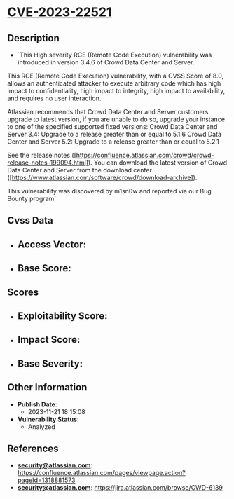 
# [CVE-2023-22521](https://cve.mitre.org/cgi-bin/cvename.cgi?name=CVE-2023-22521)

## Description

- `This High severity RCE (Remote Code Execution) vulnerability was introduced in version 3.4.6 of Crowd Data Center and Server.This RCE (Remote Code Execution) vulnerability, with a CVSS Score of 8.0, allows an authenticated attacker to execute arbitrary code which has high impact to confidentiality, high impact to integrity, high impact to availability, and requires no user interaction.Atlassian recommends that Crowd Data Center and Server customers upgrade to latest version, if you are unable to do so, upgrade your instance to one of the specified supported fixed versions: Crowd Data Center and Server 3.4: Upgrade to a release greater than or equal to 5.1.6 Crowd Data Center and Server 5.2: Upgrade to a release greater than or equal to 5.2.1See the release notes ([https://confluence.atlassian.com/crowd/crowd-release-notes-199094.html]). You can download the latest version of Crowd Data Center and Server from the download center ([https://www.atlassian.com/software/crowd/download-archive]).This vulnerability was discovered by m1sn0w and reported via our Bug Bounty program`

## Cvss Data

- **Access Vector**:
  - 
- **Base Score**:
  - 

## Scores

- **Exploitability Score**:
  - 
- **Impact Score**:
  - 
- **Base Severity**:
  - 

## Other Information

- **Publish Date**:
  - 2023-11-21 18:15:08
- **Vulnerability Status**:
  - Analyzed

## References

- **security@atlassian.com**: https://confluence.atlassian.com/pages/viewpage.action?pageId=1318881573
- **security@atlassian.com**: https://jira.atlassian.com/browse/CWD-6139
